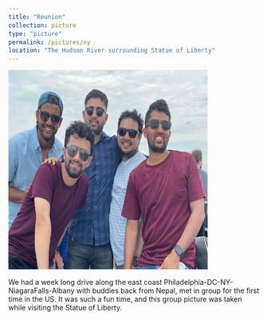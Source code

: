 ```yaml
---
title: "Reunion"
collection: picture
type: "picture"
permalink: /pictures/ny
location: "The Hudson River surrounding Statue of Liberty"
---
```


<img src='/images/pictures/ny.jpg' width='400' height='400'>

We had a week long drive along the east coast Philadelphia-DC-NY-NiagaraFalls-Albany with buddies back from Nepal, met in group for the first time in the US. It was such a fun time, and this group picture was taken while visiting the Statue of Liberty. 
